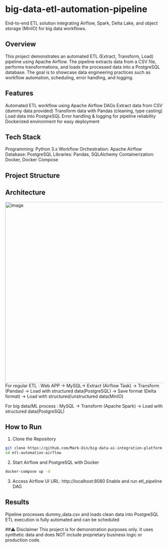 # big-data-etl-automation-pipeline
End-to-end ETL solution integrating Airflow, Spark, Delta Lake, and object storage (MinIO) for big data workflows.

## Overview
This project demonstrates an automated ETL (Extract, Transform, Load) pipeline using Apache Airflow. The pipeline extracts data from a CSV file, performs transformations, and loads the processed data into a PostgreSQL database.
The goal is to showcase data engineering practices such as workflow automation, scheduling, error handling, and logging.

## Features
Automated ETL workflow using Apache Airflow DAGs
Extract data from CSV (dummy data provided)
Transform data with Pandas (cleaning, type casting)
Load data into PostgreSQL
Error handling & logging for pipeline reliability
Dockerized environment for easy deployment

## Tech Stack
Programming: Python 3.x
Workflow Orchestration: Apache Airflow
Database: PostgreSQL
Libraries: Pandas, SQLAlchemy
Containerization: Docker, Docker Compose

## Project Structure

## Architecture
<img width="970" height="578" alt="image" src="https://github.com/user-attachments/assets/4b14954d-9295-4ad2-afd0-817141f65f82" />
For regular ETL : Web APP → MySQL→ Extract (Airflow Task) → Transform (Pandas) → Load with structured data(PostgreSQL)
                                                          → Save format (Delta format) → Load with structured/unstructured data(MinIO)

For big data/ML process : MySQL → Transform (Apache Spark) → Load with structured data(PostgreSQL)

## How to Run
1. Clone the Repository
```bash
git clone https://github.com/Mark-Din/big-data-ai-integration-platform.git
cd etl-automation-airflow
```
2. Start Airflow and PostgreSQL with Docker
```bash
docker-compose up -d
```
3. Access Airflow UI
URL: http://localhost:8080
Enable and run etl_pipeline DAG

## Results
Pipeline processes dummy_data.csv and loads clean data into PostgreSQL
ETL execution is fully automated and can be scheduled

##⚠ Disclaimer
This project is for demonstration purposes only. It uses synthetic data and does NOT include proprietary business logic or production code.
